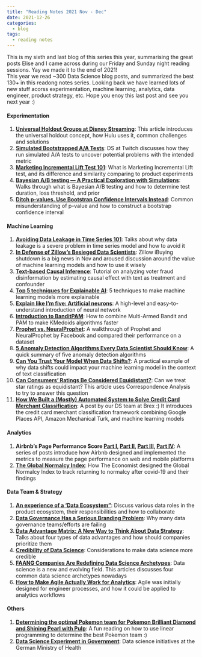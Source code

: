 ```yaml
---
title: "Reading Notes 2021 Nov - Dec"
date: 2021-12-26
categories:
  - blog
tags:
  - reading notes
---
```


This is my sixth and last blog of this series this year, summarising the great posts Elise and I came across during our Friday and Sunday night reading sessions. Yay we made it to the end of 2021!  
This year we read ~300 Data Science blog posts, and summarized the best 130+ in this readong notes series. Looking back we have learned lots of new stuff acorss experimentation, machine learning, analytics, data engineer, product strategy, etc. Hope you enoy this last post and see you next year :)      

#### Experimentation  
1. [**Universal Holdout Groups at Disney Streaming**](https://medium.com/disney-streaming/universal-holdout-groups-at-disney-streaming-2043360def4f): This article introduces the universal holdout concept, how Hulu uses it, common challenges and solutions  
2. [**Simulated Bootstrapped A/A Tests**](https://blog.twitch.tv/en/2021/11/04/simulated-bootstrapped-aa-tests-1/): DS at Twitch discusses how they run simulated A/A tests to uncover potential problems with the intended metric  
3. [**Marketing Incremental Lift Test 101**](https://towardsdatascience.com/marketing-incremental-lift-test-101-f2983af1da8e): What is Marketing Incremental Lift test, and its difference and similarity comparing to product experiments  
4. [**Bayesian A/B testing — A Practical Exploration with Simulations**](https://towardsdatascience.com/exploring-bayesian-a-b-testing-with-simulations-7500b4fc55bc): Walks through what is Bayesian A/B testing and how to determine test duration, loss threshold, and prior  
5. [**Ditch p-values. Use Bootstrap Confidence Intervals Instead**](https://towardsdatascience.com/ditch-p-values-use-bootstrap-confidence-intervals-instead-bba56322b522): Common misunderstanding of p-value and how to construct a bootstrap confidence interval  

#### Machine Learning  
1. [**Avoiding Data Leakage in Time Series 101**](https://towardsdatascience.com/avoiding-data-leakage-in-timeseries-101-25ea13fcb15f): Talks about why data leakage is a severe problem in time series model and how to avoid it  
2. [**In Defense of Zillow’s Besieged Data Scientists**](https://towardsdatascience.com/in-defense-of-zillows-besieged-data-scientists-e4c4f1cece3c): Zillow iBuying shutdown is a big news in Nov and aroused discussion around the value of machine learning models and how to use it wisely  
3. [**Text-based Causal Inference**](https://towardsdatascience.com/text-based-causal-inference-86e640efb2af): Tutorial on analyzing voter fraud disinformation by estimating causal effect with text as treatment and confounder  
4. [**Top 5 techniques for Explainable AI**](https://towardsdatascience.com/top-5-techniques-for-explainable-ai-34349990cc83): 5 techniques to make machine learning models more explainable  
5. [**Explain like I’m five: Artificial neurons**](https://towardsdatascience.com/explain-like-im-five-artificial-neurons-b7c475b56189): A high-level and easy-to-understand introduction of neural network  
6. [**Introduction to BanditPAM**](https://towardsdatascience.com/introduction-to-banditpam-1217ee457927): How to combine Multi-Armed Bandit and PAM to make KMedoids algorithms faster  
7. [**Prophet vs. NeuralProphet**](https://towardsdatascience.com/prophet-vs-neuralprophet-fc717ab7a9d8): A walkthrough of Prophet and NeuralProphet by Facebook and compared their performance on a dataset  
8. [**5 Anomaly Detection Algorithms Every Data Scientist Should Know**](https://towardsdatascience.com/5-anomaly-detection-algorithms-every-data-scientist-should-know-b36c3605ea16): A quick summary of five anomaly detection algorithms  
9. [**Can You Trust Your Model When Data Shifts?**](https://towardsdatascience.com/can-you-trust-your-model-when-data-shifts-981ed681f1fd): A practical example of why data shifts could impact your machine learning model in the context of text classification  
10. [**Can Consumers’ Ratings Be Considered Equidistant?**](https://towardsdatascience.com/can-consumers-ratings-be-considered-equidistant-457f90155661): Can we treat star ratings as equidistant? This article uses Correspondence Analysis to try to answer this question  
11. [**How We Built a (Mostly) Automated System to Solve Credit Card Merchant Classification**](https://medium.com/brexeng/how-we-built-a-mostly-automated-system-to-solve-credit-card-merchant-classification-f9108029e59b): A post by our DS team at Brex :) It introduces the credit card merchant classification framework combining Google Places API, Amazon Mechanical Turk, and machine learning models  

#### Analytics  
1. **Airbnb’s Page Performance Score [Part I](https://medium.com/airbnb-engineering/creating-airbnbs-page-performance-score-5f664be0936), [Part II](https://medium.com/airbnb-engineering/measuring-web-performance-at-airbnb-122da8d3ea3f), [Part III](https://medium.com/airbnb-engineering/airbnbs-page-performance-score-on-ios-36d5f200bc73), [Part IV](https://medium.com/airbnb-engineering/airbnbs-page-performance-score-on-android-f9fd5e733e)**: A series of posts introduce how Airbnb designed and implemented the metrics to measure the page performance on web and mobile platforms  
2. [**The Global Normalcy Index**](https://www.economist.com/graphic-detail/tracking-the-return-to-normalcy-after-covid-19): How The Economist designed the Global Normalcy Index to track returning to normalcy after covid-19 and their findings  

#### Data Team & Strategy  
1. [**An experience of a ‘Data Ecosystem”**](https://towardsdatascience.com/an-experience-of-a-data-ecosystem-4f86e98fd013): Discuss various data roles in the product ecosystem, their responsibilities and how to collaborate  
2. [**Data Governance Has a Serious Branding Problem**](https://towardsdatascience.com/data-governance-has-a-serious-branding-problem-7925b909712b): Why many data governance teams/efforts are failing  
3. [**Data Advantage Matrix: A New Way to Think About Data Strategy**](https://towardsdatascience.com/data-advantage-matrix-a-new-way-to-think-about-data-strategy-4178cd2f520a): Talks about four types of data advantages and how should companies prioritize them  
4. [**Credibility of Data Science**](https://towardsdatascience.com/credibility-of-data-science-38ca04c65433): Considerations to make data science more credible  
5. [**FAANG Companies Are Redefining Data Science Archetypes**](https://towardsdatascience.com/faang-companies-are-redefining-data-science-archetypes-a1285241b599): Data science is a new and evolving field. This articles discusses four common data science archetypes nowadays  
6. [**How to Make Agile Actually Work for Analytics**](https://towardsdatascience.com/how-to-make-agile-actually-work-for-analytics-e8fb2290276e): Agile was initially designed for engineer processes, and how it could be applied to analytics workflows  

#### Others  
1. [**Determining the optimal Pokemon team for Pokemon Brilliant Diamond and Shining Pearl with Pulp**](https://towardsdatascience.com/determining-the-optimal-pokemon-team-for-pokemon-brilliant-diamond-and-shining-pearl-with-pulp-d589ae9b2e68): A fun reading on how to use linear programming to determine the best Pokemon team :)  
2. [**Data Science Experiment in Government**](https://towardsdatascience.com/data-science-experiments-in-government-f61c692e2ac3): Data science initiatives at the German Ministry of Health  
